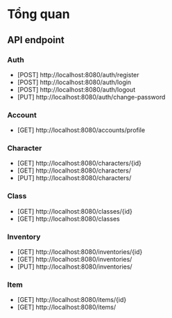 # Tổng quan

## API endpoint
### Auth
- [POST] http://localhost:8080/auth/register
- [POST] http://localhost:8080/auth/login
- [POST] http://localhost:8080/auth/logout
- [PUT] http://localhost:8080/auth/change-password
### Account
- [GET] http://localhost:8080/accounts/profile
### Character
- [GET] http://localhost:8080/characters/{id}
- [GET] http://localhost:8080/characters/
- [PUT] http://localhost:8080/characters/
### Class
- [GET] http://localhost:8080/classes/{id}
- [GET] http://localhost:8080/classes
### Inventory
- [GET] http://localhost:8080/inventories/{id}
- [GET] http://localhost:8080/inventories/
- [PUT] http://localhost:8080/inventories/
### Item
- [GET] http://localhost:8080/items/{id}
- [GET] http://localhost:8080/items/
